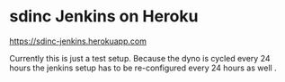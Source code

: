 # sdinc Jenkins on Heroku

https://sdinc-jenkins.herokuapp.com

Currently this is just a test setup. Because the dyno is cycled every 24 hours 
the jenkins setup has to be re-configured every 24 hours as well .


